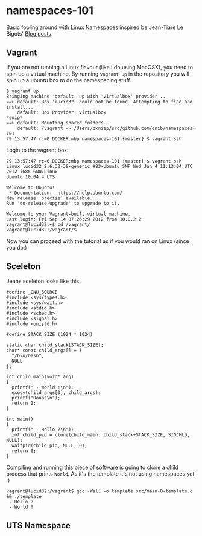 # namespaces-101

Basic fooling around with Linux Namespaces inspired be Jean-Tiare Le Bigots' [Blog posts](https://blog.jtlebi.fr/2013/12/22/introduction-to-linux-namespaces-part-1-uts/). 

## Vagrant

If you are not running a Linux flavour (like I do using MacOSX), you need to spin up a virtual machine.
By running `vagrant up` in the repository you will spin up a ubuntu box to do the namespacing stuff.

```
$ vagrant up
Bringing machine 'default' up with 'virtualbox' provider...
==> default: Box 'lucid32' could not be found. Attempting to find and install...
    default: Box Provider: virtualbox
*snip*
==> default: Mounting shared folders...
    default: /vagrant => /Users/ckniep/src/github.com/qnib/namespaces-101
79 13:57:47 rc=0 DOCKER:mbp namespaces-101 {master} $ vagrant ssh
```
Login to the vagrant box:
```
79 13:57:47 rc=0 DOCKER:mbp namespaces-101 {master} $ vagrant ssh
Linux lucid32 2.6.32-38-generic #83-Ubuntu SMP Wed Jan 4 11:13:04 UTC 2012 i686 GNU/Linux
Ubuntu 10.04.4 LTS

Welcome to Ubuntu!
 * Documentation:  https://help.ubuntu.com/
New release 'precise' available.
Run 'do-release-upgrade' to upgrade to it.

Welcome to your Vagrant-built virtual machine.
Last login: Fri Sep 14 07:26:29 2012 from 10.0.2.2
vagrant@lucid32:~$ cd /vagrant/
vagrant@lucid32:/vagrant/$ 
```
Now you can proceed with the tutorial as if you would ran on Linux (since you do:)

## Sceleton
Jeans sceleton looks like this:
```
#define _GNU_SOURCE
#include <sys/types.h>
#include <sys/wait.h>
#include <stdio.h>
#include <sched.h>
#include <signal.h>
#include <unistd.h>
 
#define STACK_SIZE (1024 * 1024)
 
static char child_stack[STACK_SIZE];
char* const child_args[] = {
  "/bin/bash",
  NULL
};
 
int child_main(void* arg)
{
  printf(" - World !\n");
  execv(child_args[0], child_args);
  printf("Ooops\n");
  return 1;
}
 
int main()
{
  printf(" - Hello ?\n");
  int child_pid = clone(child_main, child_stack+STACK_SIZE, SIGCHLD, NULL);
  waitpid(child_pid, NULL, 0);
  return 0;
}
```

Compiling and running this piece of software is going to clone a child process that prints `World`. As it's the template it's not using namespaces yet. :)

```
vagrant@lucid32:/vagrant$ gcc -Wall -o template src/main-0-template.c && ./template
 - Hello ?
 - World !
```

## UTS Namespace


